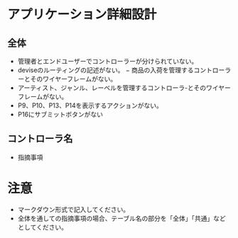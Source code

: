 # アプリケーション詳細設計
## 全体
- 管理者とエンドユーザーでコントローラーが分けられていない。
- deviseのルーティングの記述がない。
− 商品の入荷を管理するコントローラーとそのワイヤーフレームがない。
- アーティスト、ジャンル、レーベルを管理するコントローラ-とそのワイヤーフレームがない。
- P9、P10、P13、P14を表示するアクションがない。
- P16にサブミットボタンがない

## コントローラ名
- 指摘事項

# 注意
* マークダウン形式で記入してください。
* 全体を通しての指摘事項の場合、テーブル名の部分を「全体」「共通」などとしてください。
